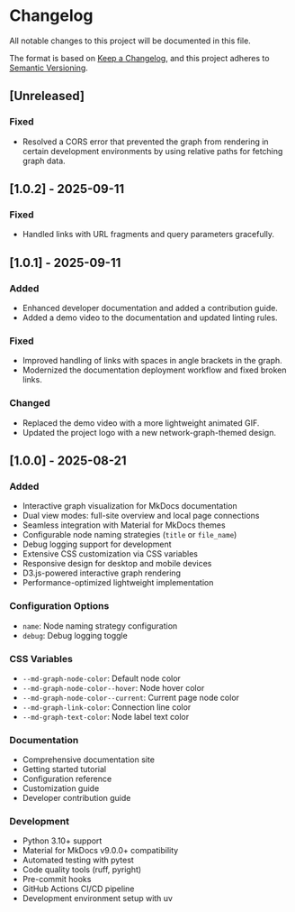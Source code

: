 # Changelog

All notable changes to this project will be documented in this file.

The format is based on [Keep a Changelog](https://keepachangelog.com/en/1.0.0/),
and this project adheres to [Semantic Versioning](https://semver.org/spec/v2.0.0.html).

## [Unreleased]

### Fixed

- Resolved a CORS error that prevented the graph from rendering in certain development environments by using relative paths for fetching graph data.

## [1.0.2] - 2025-09-11

### Fixed

- Handled links with URL fragments and query parameters gracefully.

## [1.0.1] - 2025-09-11

### Added

- Enhanced developer documentation and added a contribution guide.
- Added a demo video to the documentation and updated linting rules.

### Fixed

- Improved handling of links with spaces in angle brackets in the graph.
- Modernized the documentation deployment workflow and fixed broken links.

### Changed

- Replaced the demo video with a more lightweight animated GIF.
- Updated the project logo with a new network-graph-themed design.

## [1.0.0] - 2025-08-21

### Added

- Interactive graph visualization for MkDocs documentation
- Dual view modes: full-site overview and local page connections
- Seamless integration with Material for MkDocs themes
- Configurable node naming strategies (`title` or `file_name`)
- Debug logging support for development
- Extensive CSS customization via CSS variables
- Responsive design for desktop and mobile devices
- D3.js-powered interactive graph rendering
- Performance-optimized lightweight implementation

### Configuration Options

- `name`: Node naming strategy configuration
- `debug`: Debug logging toggle

### CSS Variables

- `--md-graph-node-color`: Default node color
- `--md-graph-node-color--hover`: Node hover color
- `--md-graph-node-color--current`: Current page node color
- `--md-graph-link-color`: Connection line color
- `--md-graph-text-color`: Node label text color

### Documentation

- Comprehensive documentation site
- Getting started tutorial
- Configuration reference
- Customization guide
- Developer contribution guide

### Development

- Python 3.10+ support
- Material for MkDocs v9.0.0+ compatibility
- Automated testing with pytest
- Code quality tools (ruff, pyright)
- Pre-commit hooks
- GitHub Actions CI/CD pipeline
- Development environment setup with uv
